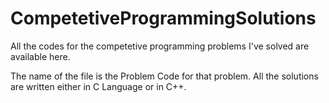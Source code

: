 # CompetetiveProgrammingSolutions
All the codes for the competetive programming problems I've solved are available here.


The name of the file is the Problem Code for that problem. All the solutions are written either in C Language or in C++.
